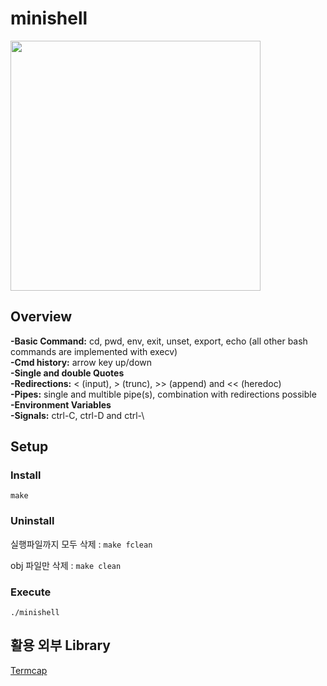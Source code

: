 # minishell

<p>
  <img width="400" src="https://user-images.githubusercontent.com/67721631/177960844-888d4980-d16c-45e6-bc8c-8e02bdec3af8.gif">
</p>

## Overview

**-Basic Command:** cd, pwd, env, exit, unset, export, echo (all other bash commands are implemented with execv)  
**-Cmd history:** arrow key up/down  
**-Single and double Quotes**  
**-Redirections:** < (input), > (trunc), >> (append) and << (heredoc)  
**-Pipes:** single and multible pipe(s), combination with redirections possible  
**-Environment Variables**  
**-Signals:** ctrl-C, ctrl-D and ctrl-\

## Setup

### Install

`make`

### Uninstall

실행파일까지 모두 삭제 : `make fclean`

obj 파일만 삭제 : `make clean`

### Execute
`./minishell`

## 활용 외부 Library

[Termcap](https://www.gnu.org/software/termutils/manual/termcap-1.3/html_mono/termcap.html)

